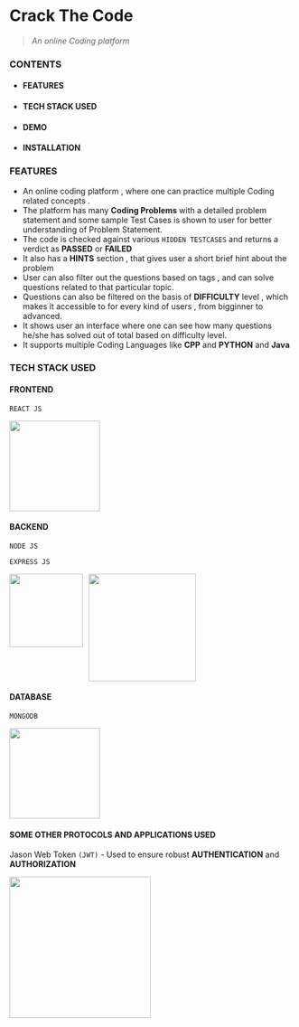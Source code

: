
# Crack The Code
> _An online Coding platform_

### CONTENTS
* #### FEATURES
* #### TECH STACK USED
* #### DEMO
* #### INSTALLATION
  


### FEATURES
* An online coding platform , where one can practice multiple Coding related concepts .
* The platform has many **Coding Problems** with a detailed problem statement and some sample Test Cases is shown to user for better understanding of Problem Statement. 
* The code is checked against various ` HIDDEN TESTCASES ` and returns a verdict as **PASSED** or **FAILED**
* It also has a **HINTS** section , that gives user a short brief hint about the problem 
* User can also filter out the questions based on tags , and can solve questions related to that particular topic.
* Questions can also be filtered on the basis of **DIFFICULTY** level , which makes it accessible to for every kind of users , from bigginner to advanced.
* It shows user an interface where one can see how many questions he/she has solved out of total based on difficulty level.
* It supports multiple Coding Languages like **CPP** and **PYTHON** and **Java**


### TECH STACK USED

#### FRONTEND 
`REACT JS`

<div style="display: flex;">
  <img src="https://github.com/Priyam7295/Online-Judge/assets/136225328/9fd4595f-7262-4f22-a3be-951a150bb938" width="160"  />
</div>

#### BACKEND
`NODE JS`

`EXPRESS JS`

<div style="display: flex;">
  <img src="https://github.com/Priyam7295/Online-Judge/assets/136225328/3373992d-bbbb-4c36-ac76-8ddcee9f9708" width="130" style="margin-right: 10px;" />
  <img src="https://github.com/Priyam7295/Online-Judge/assets/136225328/504463f3-034e-48dc-8605-5a0fc0ed9623" width="190" />
</div>


#### DATABASE
`MONGODB`

<div style="display: flex;">
  <img src="https://github.com/Priyam7295/Online-Judge/assets/136225328/ef3e9cbd-3512-4fc3-9720-bd109df53d9e" width="160" style="margin-right: 10px;" />
</div>



#### SOME OTHER PROTOCOLS AND APPLICATIONS USED
Jason Web Token `(JWT)` - Used to ensure robust **AUTHENTICATION** and **AUTHORIZATION**

<div style="display: flex;">
  <img src="https://github.com/Priyam7295/Online-Judge/assets/136225328/f7b94d2a-00dd-4704-888d-28ede4a2e05d" width="250" />
</div>



